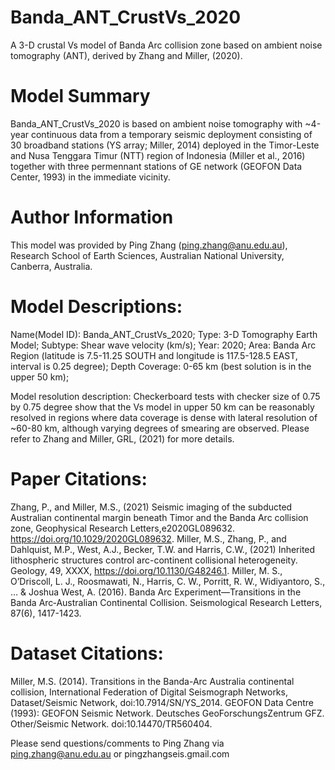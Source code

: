 # Banda_ANT_CrustVs_2020
A 3-D crustal Vs model of Banda Arc collision zone based on ambient noise tomography (ANT), derived by Zhang and Miller, (2020).

# Model Summary
Banda_ANT_CrustVs_2020 is based on ambient noise tomography with ~4-year continuous data from a temporary seismic deployment consisting of 30 broadband stations (YS array; Miller, 2014) deployed in the Timor-Leste and Nusa Tenggara Timur (NTT) region of Indonesia (Miller et al., 2016) together with three permennant stations of GE network (GEOFON Data Center, 1993) in the immediate vicinity. 

# Author Information
This model was provided by Ping Zhang (ping.zhang@anu.edu.au), Research School of Earth Sciences, Australian National University, Canberra, Australia. 

# Model Descriptions:
Name(Model ID): Banda_ANT_CrustVs_2020;
Type: 3-D Tomography Earth Model;
Subtype: Shear wave velocity (km/s);
Year: 2020;
Area: Banda Arc Region (latitude is 7.5-11.25 SOUTH and longitude is 117.5-128.5 EAST, interval is 0.25 degree);
Depth Coverage: 0-65 km (best solution is in the upper 50 km);

Model resolution description: Checkerboard tests with checker size of 0.75 by 0.75 degree show that the Vs model in upper 50 km can be reasonably resolved in regions where data coverage is dense with lateral resolution of ~60-80 km, although varying degrees of smearing are observed. Please refer to Zhang and Miller, GRL, (2021) for more details.

# Paper Citations: 
Zhang, P., and Miller, M.S., (2021) Seismic imaging of the subducted Australian continental margin beneath Timor and the Banda Arc collision zone, Geophysical Research Letters,e2020GL089632. https://doi.org/10.1029/2020GL089632. 
Miller, M.S., Zhang, P., and Dahlquist, M.P., West, A.J., Becker, T.W. and Harris, C.W., (2021) Inherited lithospheric structures control arc-continent collisional heterogeneity. Geology, 49, XXXX, https://doi.org/10.1130/G48246.1.
Miller, M. S., O’Driscoll, L. J., Roosmawati, N., Harris, C. W., Porritt, R. W., Widiyantoro, S., ... & Joshua West, A. (2016). Banda Arc Experiment—Transitions in the Banda Arc‐Australian Continental Collision. Seismological Research Letters, 87(6), 1417-1423.
# Dataset Citations:
Miller, M.S. (2014). Transitions in the Banda-Arc Australia continental collision, International Federation of Digital Seismograph Networks, Dataset/Seismic Network, doi:10.7914/SN/YS_2014.
GEOFON Data Centre (1993): GEOFON Seismic Network. Deutsches GeoForschungsZentrum GFZ. Other/Seismic Network. doi:10.14470/TR560404.

Please send questions/comments to Ping Zhang via ping.zhang@anu.edu.au or pingzhangseis.gmail.com
